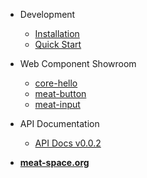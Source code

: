 - Development
  - [Installation](installation.md)
  - [Quick Start](quick.md)
  
- Web Component Showroom

  - [core-hello](core-hello.md)
  - [meat-button](meat-button.md)
  - [meat-input](meat-input.md)

- API Documentation

  <!-- - [API Docs v0.0.2](/docs/@meatspace/webcomponents/0.0.2/index.html ':ignore') -->
  - <a href="/docs/@meatspace/webcomponents/0.0.2/index.html" target="_self">API Docs v0.0.2</a>

- <a href="/index.html" target="_self"><b>meat-space.org</b></a>
 

